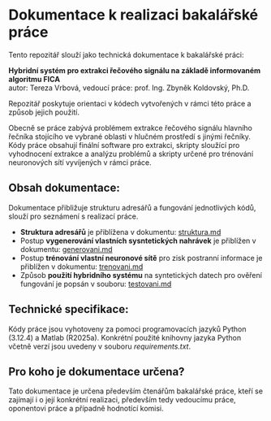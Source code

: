 # Dokumentace k realizaci bakalářské práce
Tento repozitář slouží jako technická dokumentace k bakalářské práci:

**Hybridní systém pro extrakci řečového signálu na základě informovaném algoritmu FICA** 
<br> autor: Tereza Vrbová, vedoucí práce: prof. Ing. Zbyněk Koldovský, Ph.D.

Repozitář poskytuje orientaci v kódech vytvořených v rámci této práce a způsob jejich použití.

Obecně se práce zabývá problémem extrakce řečového signálu hlavního řečníka stojícího ve vybrané oblasti v hlučném prostředí s jinými řečníky. Kódy práce obsahují finální software pro extrakci, skripty sloužící pro vyhodnocení extrakce a analýzu problémů a skripty určené pro trénování neuronových sítí vyvíjených v rámci práce.

## Obsah dokumentace:
Dokumentace přibližuje strukturu adresářů a fungování jednotlivých kódů, slouží pro seznámení s realizací práce.

* **Struktura adresářů** je přiblížena v dokumentu: [struktura.md](https://github.com/TeVr42/bp_dokumentace/blob/main/struktura.md)
* Postup **vygenerování vlastních sysntetických nahrávek** je přiblížen v dokumentu: [generovani.md](https://github.com/TeVr42/bp_dokumentace/blob/main/generovani.md)
* Postup **trénování vlastní neuronové sítě** pro zisk postranní informace je přiblížen v dokumentu: [trenovani.md](https://github.com/TeVr42/bp_dokumentace/blob/main/trenovani.md)
* Způsob **použití hybridního systému** na syntetických datech pro ověření fungování je popsán v souboru: [testovani.md](https://github.com/TeVr42/bp_dokumentace/blob/main/testovani.md)

## Technické specifikace:
Kódy práce jsou vyhotoveny za pomoci programovacích jazyků Python (3.12.4) a Matlab (R2025a). Konkrétní použité knihovny jazyka Python včetně verzí jsou uvedeny v souboru *requirements.txt*.

## Pro koho je dokumentace určena?
Tato dokumentace je určena především čtenářům bakalářské práce, kteří se zajímají i o její konkrétní realizaci, především tedy vedoucímu práce, oponentovi práce a případně hodnotící komisi.
